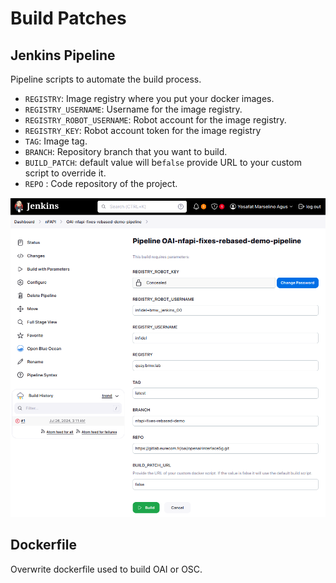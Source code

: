# Build Patches

## Jenkins Pipeline

Pipeline scripts to automate the build process.

- `REGISTRY`: Image registry where you put your docker images.
- `REGISTRY_USERNAME`:  Username for the image registry.
- `REGISTRY_ROBOT_USERNAME`: Robot account for the image registry.
- `REGISTRY_KEY`: Robot account token for the image registry
- `TAG`: Image tag.
- `BRANCH`: Repository branch that you want to build.
- `BUILD_PATCH`: default value will be`false` provide URL to your custom script to override it.
- `REPO` : Code repository of the project.

![Parameterized Build](assets/build_param.png)

## Dockerfile  

Overwrite dockerfile used to build OAI or OSC.
